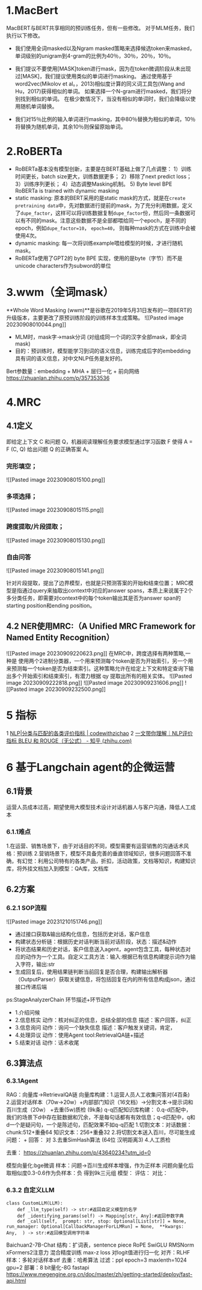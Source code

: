 # 1.MacBert
MacBERT与BERT共享相同的预训练任务，但有一些修改。 对于MLM任务，我们执行以下修改。

- 我们使用全词masked以及Ngram masked策略来选择候选token来masked，单词级别的unigram到4-gram的比例为40％，30％，20％，10％。

- 我们提议不要使用[MASK]token进行mask，因为在token微调阶段从未出现过[MASK]，我们提议使用类似的单词进行masking。 通过使用基于word2vec(Mikolov et al。，2013)相似度计算的同义词工具包(Wang and Hu，2017)获得相似的单词。 如果选择一个N-gram进行masked，我们将分别找到相似的单词。 在极少数情况下，当没有相似的单词时，我们会降级以使用随机单词替换。

- 我们对15％比例的输入单词进行masking，其中80％替换为相似的单词，10％将替换为随机单词，其余10％则保留原始单词。

# 2.RoBERTa
- RoBERTa基本没有模型创新，主要是在BERT基础上做了几点调整： 1）训练时间更长，batch size更大，训练数据更多； 2）移除了next predict loss； 3）训练序列更长； 4）动态调整Masking机制。 5) Byte level  BPE  RoBERTa is trained with dynamic masking
- static masking: 原本的BERT采用的是static mask的方式，就是在`create pretraining data`中，先对数据进行提前的mask，为了充分利用数据，定义了`dupe_factor`，这样可以将训练数据复制`dupe_factor`份，然后同一条数据可以有不同的mask。注意这些数据不是全部都喂给同一个epoch，是不同的epoch，例如`dupe_factor=10`， `epoch=40`， 则每种mask的方式在训练中会被使用4次。
- dynamic masking: 每一次将训练example喂给模型的时候，才进行随机mask。
- RoBERTa使用了GPT2的 byte BPE 实现，使用的是byte（字节）而不是unicode characters作为subword的单位

# 3.wwm（全词mask）
**Whole Word Masking (wwm)**是谷歌在2019年5月31日发布的一项BERT的升级版本，主要更改了原预训练阶段的训练样本生成策略。
![[Pasted image 20230908010044.png]]
- MLM时，mask字->mask分词 (对组成同一个词的汉字全部mask，即全词mask)
- 目的：预训练时，模型能学习到词的语义信息，训练完成后字的embedding具有词的语义信息，对中文NLP任务是友好的。

Bert参数量：embedding + MHA + 层归一化 + 前向网络
https://zhuanlan.zhihu.com/p/357353536
# 4.MRC
## 4.1定义
即给定上下文 C 和问题 Q，机器阅读理解任务要求模型通过学习函数 F 使得 A = F (C, Q) 给出问题 Q 的正确答案 A。
### 完形填空；
![[Pasted image 20230908015100.png]]
### 多项选择；
![[Pasted image 20230908015115.png]]
### 跨度提取/片段提取；
![[Pasted image 20230908015130.png]]
### 自由问答
![[Pasted image 20230908015141.png]]

针对片段提取，提出了边界模型，也就是只预测答案的开始和结束位置；
MRC模型是指通过query来抽取出context中对应的answer spans，本质上来说属于2个多分类任务，即需要对context中的每个token输出其是否为answer span的starting position和ending position。

## 4.2 NER使用MRC:（A Unified MRC Framework for Named Entity Recognition）
![[Pasted image 20230909220623.png]]
在MRC中，跨度选择有两种策略,一种是  使用两个2进制分类器，一个用来预测每个token是否为开始索引，另一个用来预测每一个token是否为结束索引。这种策略允许在给定上下文和特定查询下输出多个开始索引和结束索引，有潜力根据 qy 提取出所有的相关实体。
![[Pasted image 20230909222818.png]]
![[Pasted image 20230909231606.png]]
![[Pasted image 20230909232500.png]]
# 5 指标
1 [NLP|分类与匹配的各类评价指标 | codewithzichao](https://codewithzichao.github.io/2020/05/12/NLP-%E5%88%86%E7%B1%BB%E4%B8%8E%E5%8C%B9%E9%85%8D%E7%9A%84%E5%90%84%E7%B1%BB%E8%AF%84%E4%BB%B7%E6%8C%87%E6%A0%87/)
2 [一文带你理解｜NLP评价指标 BLEU 和 ROUGE（无公式） - 知乎 (zhihu.com)](https://zhuanlan.zhihu.com/p/647310970)

# 6 基于Langchain agent的企微运营
## 6.1背景
运营人员成本过高，期望使用大模型技术设计对话机器人与客户沟通，降低人工成本
### 6.1.1难点
1.在运营、销售场景下，由于对话目的不同，模型需要有运营销售的沟通话术风格：预训练
2.营销场景下，模型不具备完善的垂直领域知识，很多问题回答不准确，有幻觉：利用公司特有的各类产品，折扣，活动政策，文档等知识，构建知识库，将外挂文档加入到模型：QA库，文档库
## 6.2方案
### 6.2.1 SOP流程
![[Pasted image 20231210151746.png]]
- 通过接口获取&输出结构化信息，包括历史对话，客户信息
- 构建状态分析链：根据历史对话判断当前对话阶段，状态：描述&动作
- 将状态结果和历史对话，客户信息送入agent，agent包含工具，每种状态对应的动作为一个工具。自定义工具方法：输入:根据已有信息构建提示词作为输入字符，输出:str
- 生成回复后，使用结果链判断当前回复是否合理，构建输出解析器（OutputParser）获取关键信息，将包括回复在内的所有信息构成json，通过接口传递后端

ps:StageAnalyzerChain
环节描述+环节动作
- 1.介绍问候 
- 2.信息核实 动作：核对纠正的信息，总结全部的信息 描述：客户回答，纠正
- 3.信息询问 动作：询问一个缺失信息  描述：客户触发关键词，肯定，
- 4.处理异议 动作：使用Agent tool:RetrievalQA链+描述
- 5.结束对话 动作：话术收尾 
## 6.3算法点
### 6.3.1Agent
RAG：向量库->RetrievalQA链 
向量库构建：1.运营人员人工收集问答对(4百条) 2.运营对话样本（70w->20w）+内部部门知识（16文档）->分割文本->提示词和百川生成（20w） +去重(5w)质检 (9k条)
q-q匹配知识库构建：
0.q-d匹配中，我们的场景下d中存在脏数据和冗余，不是每句话都有有效信息；q-d匹配中，q和d一个是疑问句，一个是陈述句，匹配效果不如q-q匹配
1.切割文本：对话数据：chunk:512+重叠64 知识文本：256+重叠32
2.将切割文本送入百川，尽可能生成 问题： + 回答： 对
3.去重SimHash算法 (64位 汉明距离3)
4.人工质检

去重： https://zhuanlan.zhihu.com/p/43640234?utm_id=0

模型向量化:bge微调
样本：问题->百川生成样本增强，作为正样本      问题向量化后取相似度0.3-0.6作为负样本：负  得到9k三元组
模型： 
评估：
对比：

### 6.3.2 自定义LLM

```
class CustomLLM(LLM):
	def _llm_type(self) -> str:#返回自定义模型的名字
	def _identifying_params(self) -> Mapping[str, Any]:#返回参数字典
	def _call(self,  prompt: str, stop: Optional[List[str]] = None, run_manager: Optional[CallbackManagerForLLMRun] = None,  **kwargs: Any,  ) -> str:#返回模型调用字符串
```
Baichuan2-7B-Chat
结构：扩词表，sentence piece RoPE SwiGLU RMSNorm xFormers2注意力 混合精度训练 max-z loss 对logit值进行归一化 对齐：RLHF
样本：多轮对话样本stf
去重：哈希算法
过滤：ppl
epoch=3 maxlenth=1024 gpu=2
部署：8 bit量化-8G  fastapi
https://www.megengine.org.cn/doc/master/zh/getting-started/deploy/fast-api.html
